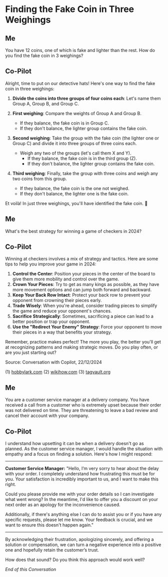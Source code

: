 # Finding the Fake Coin in Three Weighings  

## Me
You have 12 coins, one of which is fake and lighter than the rest. How do you find the fake coin in 3 weighings?  

## Co-Pilot
Alright, time to put on our detective hats! Here's one way to find the fake coin in three weighings:

1. **Divide the coins into three groups of four coins each**: Let's name them Group A, Group B, and Group C.
2. **First weighing**: Compare the weights of Group A and Group B.
   - If they balance, the fake coin is in Group C.
   - If they don't balance, the lighter group contains the fake coin.

3. **Second weighing**: Take the group with the fake coin (the lighter one or Group C) and divide it into three groups of three coins each. 
   - Weigh any two of the groups (let's call them X and Y).
     - If they balance, the fake coin is in the third group (Z).
     - If they don't balance, the lighter group contains the fake coin.

4. **Third weighing**: Finally, take the group with three coins and weigh any two coins from this group.
   - If they balance, the fake coin is the one not weighed.
   - If they don't balance, the lighter one is the fake coin.

Et voilà! In just three weighings, you'll have identified the fake coin. 🌟  

## Me
What's the best strategy for winning a game of checkers in 2024?  

## Co-Pilot
Winning at checkers involves a mix of strategy and tactics. Here are some tips to help you improve your game in 2024:

1. **Control the Center**: Position your pieces in the center of the board to give them more mobility and control over the game.
2. **Crown Your Pieces**: Try to get as many kings as possible, as they have more movement options and can jump both forward and backward.
3. **Keep Your Back Row Intact**: Protect your back row to prevent your opponent from crowning their pieces early.
4. **Trade Wisely**: When you're ahead, consider trading pieces to simplify the game and reduce your opponent's chances.
5. **Sacrifice Strategically**: Sometimes, sacrificing a piece can lead to a better position or trap your opponent.
6. **Use the "Redirect Your Enemy" Strategy**: Force your opponent to move their pieces in a way that benefits your strategy.

Remember, practice makes perfect! The more you play, the better you'll get at recognizing patterns and making strategic moves. Do you play often, or are you just starting out?  

Source: Conversation with Copilot, 22/12/2024  

(1) [hobbylark.com](https://hobbylark.com/board-games/Checkers-Strategy-Tactics-How-To-Win)
(2) [wikihow.com](https://www.wikihow.com/Win-at-Checkers)
(3) [tagvault.org](https://tagvault.org/blog/how-to-win-at-checkers-guide/)  

## Me
You are a customer service manager at a delivery company. You have received a call from a customer who is extremely upset because their order was not delivered on time. They are threatening to leave a bad review and cancel their account with your company.  

## Co-Pilot
I understand how upsetting it can be when a delivery doesn't go as planned. As the customer service manager, I would handle the situation with empathy and a focus on finding a solution. Here's how I might respond:

---

**Customer Service Manager:** 
"Hello, I’m very sorry to hear about the delay with your order. I completely understand how frustrating this must be for you. Your satisfaction is incredibly important to us, and I want to make this right.

Could you please provide me with your order details so I can investigate what went wrong? In the meantime, I'd like to offer you a discount on your next order as an apology for the inconvenience caused. 

Additionally, if there's anything else I can do to assist you or if you have any specific requests, please let me know. Your feedback is crucial, and we want to ensure this doesn't happen again."

---

By acknowledging their frustration, apologizing sincerely, and offering a solution or compensation, we can turn a negative experience into a positive one and hopefully retain the customer’s trust.

How does that sound? Do you think this approach would work well?  

*End of this Conversation*
